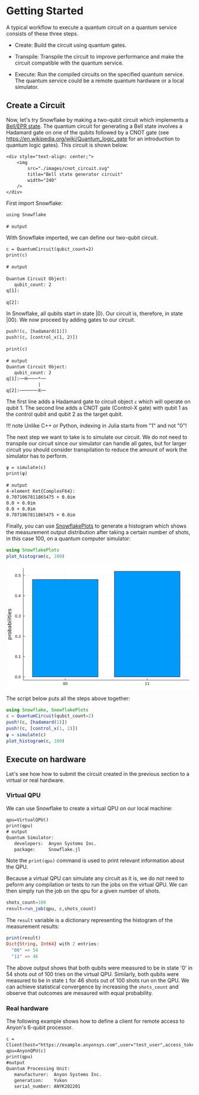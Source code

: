 # Getting Started

A typical workflow to execute a quantum circuit on a quantum service consists of these three steps.

- Create: Build the circuit using quantum gates.

- Transpile: Transpile the circuit to improve performance and make the circuit compatible with the quantum service.

- Execute: Run the compiled circuits on the specified quantum service. The quantum service could be a remote quantum hardware or a local simulator.

## Create a Circuit
Now, let's try Snowflake by making a two-qubit circuit which implements a [Bell/EPR state](https://en.wikipedia.org/wiki/Bell_state). The quantum circuit for generating a Bell state involves a Hadamard gate on one of the qubits followed by a CNOT gate (see https://en.wikipedia.org/wiki/Quantum_logic_gate for an introduction to quantum logic gates). This circuit is shown below:

```@raw html
<div style="text-align: center;">
	<img
		src="./images/cnot_circuit.svg"
		title="Bell state generator circuit"
		width="240"
	/>
</div>
```
First import Snowflake:

```jldoctest getting_started; output = false
using Snowflake

# output

```

With Snowflake imported, we can define our two-qubit circuit.

```jldoctest getting_started
c = QuantumCircuit(qubit_count=2)
print(c)

# output

Quantum Circuit Object:
   qubit_count: 2
q[1]:

q[2]:
```

In Snowflake, all qubits start in state $\left|0\right\rangle$. Our circuit is, therefore,  in state $\left|00\right\rangle$. We now proceed by adding gates to our circuit.

```jldoctest getting_started
push!(c, [hadamard(1)])
push!(c, [control_x(1, 2)])

print(c)

# output
Quantum Circuit Object:
   qubit_count: 2
q[1]:──H────*──
            |
q[2]:───────X──
```

The first line adds a Hadamard gate to circuit object `c` which will operate on qubit 1. The second line adds a CNOT gate (Control-X gate) with qubit 1 as the control qubit and qubit 2 as the target qubit.

!!! note
	Unlike C++ or Python, indexing in Julia starts from "1" and not "0"!

The next step we want to take is to simulate our circuit. We do not need to transpile our circuit since our simulator can handle all gates, but for larger circuit you should consider transpilation to reduce the amount of work the simulator has to perform.

```jldoctest getting_started
ψ = simulate(c)
print(ψ)

# output
4-element Ket{ComplexF64}:
0.7071067811865475 + 0.0im
0.0 + 0.0im
0.0 + 0.0im
0.7071067811865475 + 0.0im
```

Finally, you can use [SnowflakePlots](https://github.com/anyonlabs/SnowflakePlots.jl) to generate a histogram which shows the measurement
output distribution after taking a certain number of shots, in this case 100, on a quantum
computer simulator:

```julia
using SnowflakePlots
plot_histogram(c, 100)
```
![Measurement results histogram](assets/index/index_histogram.png)

The script below puts all the steps above together:

```julia
using Snowflake, SnowflakePlots
c = QuantumCircuit(qubit_count=2)
push!(c, [hadamard(1)])
push!(c, [control_x(1, 2)])
ψ = simulate(c)
plot_histogram(c, 100)
```

## Execute on hardware

Let's see how how to submit the circuit created in the previous section to a virtual or real hardware. 
### Virtual QPU
We can use Snowflake to create a virtual QPU on our local machine:
```jldoctest getting_started
qpu=VirtualQPU()
print(qpu)
# output
Quantum Simulator:
   developers:  Anyon Systems Inc.
   package:     Snowflake.jl
```
Note the `print(qpu)` command is used to print relevant information about the QPU.

Because a virtual QPU can simulate any circuit as it is, we do not need to peform any compilation or tests to run the jobs on the virtual QPU. We can then simply run the job on the qpu for a given number of shots. 
```julia
shots_count=100
result=run_job(qpu, c,shots_count)
```
The `result` variable is a dictionary representing the histogram of the measurement results:
```julia
print(result)
Dict{String, Int64} with 2 entries:
  "00" => 54
  "11" => 46
```
The above output shows that both qubits were measured to be in state '0' in 54 shots out of 100 tries on the virtual QPU. Similarly, both qubits were measured to be in state `1` for 46 shots out of 100 shots run on the QPU. We can achieve statistical convergence by increasing the `shots_count` and observe that outcomes are mesaured with equal probability.

### Real hardware
The following example shows how to define a client for remote access to Anyon's 6-qubit processor. 


```jldoctest
c = Client(host="https://example.anyonsys.com",user="test_user",access_token="not_a_real_access_token");
qpu=AnyonQPU(c)
print(qpu)
#output
Quantum Processing Unit:
   manufacturer:  Anyon Systems Inc.
   generation:    Yukon 
   serial_number: ANYK202201 

```
